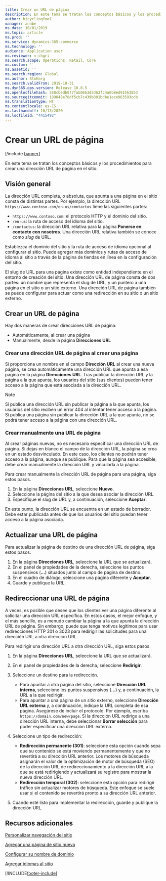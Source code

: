 ```yaml
---
title: Crear un URL de página
description: En este tema se tratan los conceptos básicos y los procedimientos para crear una dirección URL de página en el sitio.
author: bicyclingfool
manager: annbe
ms.date: 10/01/2019
ms.topic: article
ms.prod: ''
ms.service: dynamics-365-commerce
ms.technology: ''
audience: Application user
ms.reviewer: v-chgri
ms.search.scope: Operations, Retail, Core
ms.custom: ''
ms.assetid: ''
ms.search.region: Global
ms.author: StuHarg
ms.search.validFrom: 2019-10-31
ms.dyn365.ops.version: Release 10.0.5
ms.openlocfilehash: 588cbedb077fab0663d3d62fc4a8b8ed915635b3
ms.sourcegitcommit: 199848e78df5cb7c439b001bdbe1ece963593cdb
ms.translationtype: HT
ms.contentlocale: es-ES
ms.lasthandoff: 10/13/2020
ms.locfileid: "4415492"
---
```

# <a name="create-a-page-url"></a>Crear un URL de página


[!include [banner](includes/banner.md)]

En este tema se tratan los conceptos básicos y los procedimientos para crear una dirección URL de página en el sitio.

## <a name="overview"></a>Visión general

La dirección URL completa, o absoluta, que apunta a una página en el sitio consta de distintas partes. Por ejemplo, la dirección URL `https://www.contoso.com/en-us/contactus` tiene las siguientes partes:

- `https://www.contoso.com`: el protocolo HTTP y el dominio del sitio.
- `/en-us`: la ruta de acceso del idioma del sitio.
- `/contactus`: la dirección URL relativa para la página **Ponerse en contacto con nosotros**. Una dirección URL relativa también se conoce como *slug* de URL.

Establezca el dominio del sitio y la ruta de acceso de idioma opcional al configurar el sitio. Puede agregar más dominios y rutas de acceso de idioma al sitio a través de la página de tiendas en línea en la configuración del sitio.

El slug de URL para una página existe como entidad independiente en el entorno de creación del sitio. Una dirección URL de página consta de dos partes: un nombre que representa el slug de URL, y un puntero a una página en el sitio o un sitio externo. Una dirección URL de página también se puede configurar para actuar como una redirección en su sitio o un sitio externo.

## <a name="create-a-page-url"></a>Crear un URL de página

Hay dos maneras de crear direcciones URL de página:

- Automáticamente, al crear una página
- Manualmente, desde la página **Direcciones URL**

### <a name="create-a-page-url-when-you-create-a-page"></a>Crear una dirección URL de página al crear una página

Si proporciona un nombre en el campo **Dirección URL** al crear una nueva página, se crea automáticamente una dirección URL que apunta a esa página en la página **Direcciones URL**. Tras publicar la dirección URL y la página a la que apunta, los usuarios del sitio (sus clientes) pueden tener acceso a la página que está asociada a la dirección URL.

> [!NOTE]
> Si publica una dirección URL sin publicar la página a la que apunta, los usuarios del sitio reciben un error 404 al intentar tener acceso a la página. Si publica una página sin publicar la dirección URL a la que apunta, no se podrá tener acceso a la página con una dirección URL.

### <a name="manually-create-a-page-url"></a>Crear manualmente una URL de página

Al crear páginas nuevas, no es necesario especificar una dirección URL de página. Si dejas en blanco el campo de la dirección URL, la página se crea en un estado desvinculado. En este caso, los clientes no podrán tener acceso a la página, aunque se publique. Para que la página sea accesible, debe crear manualmente la dirección URL y vincularla a la página.

Para crear manualmente la dirección URL de página para una página, siga estos pasos.

1. En la página **Direcciones URL**, seleccione **Nuevo**.
1. Seleccione la página del sitio a la que desea asociar la dirección URL.
1. Especifique el slug de URL y, a continuación, seleccione **Aceptar**.

En este punto, la dirección URL se encuentra en un estado de borrador. Debe estar publicada antes de que los usuarios del sitio puedan tener acceso a la página asociada.

## <a name="update-a-page-url"></a>Actualizar una URL de página

Para actualizar la página de destino de una dirección URL de página, siga estos pasos.

1. En la página **Direcciones URL**, seleccione la URL que se actualizará.
1. En el panel de propiedades de la derecha, seleccione los puntos suspensivos (**...**) situados junto al campo de página de destino.
1. En el cuadro de diálogo, seleccione una página diferente y **Aceptar**.
1. Guarde y publique la URL.

## <a name="redirect-a-page-url"></a>Redireccionar una URL de página

A veces, es posible que desee que los clientes ver una página diferente al solicitar una dirección URL específica. En estos casos, el mejor enfoque, y el más sencillo, es a menudo cambiar la página a la que apunta la dirección URL de página. Sin embargo, puede que tenga motivos legítimos para usar redirecciones HTTP 301 o 3023 para redirigir las solicitudes para una dirección URL a otra dirección URL.

Para redirigir una dirección URL a otra dirección URL, siga estos pasos.

1. En la página **Direcciones URL**, seleccione la URL que se actualizará.
1. En el panel de propiedades de la derecha, seleccione **Redirigir**.
1. Seleccione un destino para la redirección.

    - Para apuntar a otra página del sitio, seleccione **Dirección URL interna**, seleccione los puntos suspensivos (**...**) y, a continuación, la URL a la que redirigir.
    - Para apuntar a una página de un sitio externo, seleccione **Dirección URL externa** y, a continuación, indique la URL completa de esa página. Asegúrese de incluir el protocolo. Por ejemplo, escriba `https://domain.com/new/page`. Si la dirección URL redirige a una dirección URL interna, debe seleccionar **Borrar selección** para poder especificar una dirección URL externa.

1. Seleccione un tipo de redirección:

    - **Redirección permanente (301)**: seleccione esta opción cuando sepa que su contenido se está moviendo permanentemente y que no revertirá a su dirección URL anterior. Los motores de búsqueda asignarán el valor de la optimización de motor de búsqueda (SEO) de la dirección URL de redireccionamiento a la dirección URL a la que se está redirigiendo y actualizará su registro para mostrar la nueva dirección URL. 
    - **Redirección temporal (302)**: seleccione esta opción para redirigir tráfico sin actualizar motores de búsqueda. Este enfoque se suele usar si el contenido se revertirá pronto a su dirección URL anterior.

1. Cuando esté listo para implementar la redirección, guarde y publique la dirección URL.

## <a name="additional-resources"></a>Recursos adicionales

[Personalizar navegación del sitio](customize-site-navigation.md)

[Agregar una página de sitio nueva](add-new-page.md)

[Configurar su nombre de dominio](configure-your-domain-name.md)

[Agregar idiomas al sitio](add-languages-to-site.md)


[!INCLUDE[footer-include](../includes/footer-banner.md)]